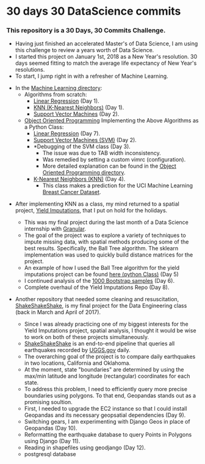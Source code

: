 # 30 days 30 DataScience commits
### This repository is a 30 Days, 30 Commits Challenge. 
- Having just finished an accelerated Master's of Data Science, I am using this challenge to review a years worth of Data Science.
- I started this project on January 1st, 2018 as a New Year's resolution. 30 days seemed fitting to match the average life expectancy of New Year's resolutions.
- To start, I jump right in with a refresher of Machine Learning. 
+ In the [Machine Learning directory](machine_learning/): 
	+ Algorithms from scratch: 
		+ [Linear Regression](machine_learning/lin_reg/) (Day 1).
		+ [KNN (K-Nearest Neighbors)](machine_learning/knn/) (Day 1).
		+ [Support Vector Machines](machine_learning/svm/) (Day 2).
	+ [Object Oriented Programming](machine_learning/oop/) Implementing the Above Algorithms as a Python Class:
        + [Linear Regression](machine_learning/oop/linregclass.py) (Day 7).
		+ [Support Vector Machines (SVM)](machine_learning/oop/svm.py) (Day 2).
        + *Debugging of the SVM class (Day 3).
            + The issue was due to TAB width inconsistency. 
            + Was remedied by setting a custom vimrc (configuration).
            + More detailed explanation can be found in the [Object Oriented Programming directory](machine_learning/oop/).
        + [K-Nearest Neighbors (KNN)](machine_learning/oop/knn.py) (Day 4).
            + This class makes a prediction for the UCI Machine Learning [Breast Cancer Dataset](machine_learning/datasets/citation.txt).

- After implementing KNN as a class, my mind returned to a spatial project, [Yield Imputations](https://github.com/adamszabunio/yield_imputations), that I put on hold for the holidays.
    + This was my final project during the last month of a Data Science internship with [Granular](www.granular.ag).
    + The goal of the project was to explore a variety of techniques to impute missing data, with spatial methods producing some of the best results. Specifically, the Ball Tree algorithm. The sklearn implementation was used to quickly build distance matrices for the project.
    + An example of how I used the Ball Tree algorithm for the yield imputations project can be found [here (python Class)](https://github.com/adamszabunio/yield_imputations/blob/master/spatial_lookup.py) (Day 5) 
    + I continued analysis of the [1000 Bootstrap samples](https://github.com/adamszabunio/yield_imputations/blob/master/bootstrap/) (Day 6).
    + Complete overhaul of the Yield Imputations Repo (Day 8).

- Another repository that needed some cleaning and resuscitation, [ShakeShakeShake](https://github.com/adamszabunio/ShakeShakeShake), is my final project for the Data Engineering class (back in March and April of 2017). 
    + Since I was already practicing one of my biggest interests for the Yield Imputations project, spatial analysis, I thought it would be wise to work on both of these projects simultaneously. 
    + [ShakeShakeShake](https://github.com/adamszabunio/ShakeShakeShake) is an end-to-end pipeline that queries all earthquakes recorded by [UGGS.gov](https://earthquake.usgs.gov) daily. 
    + The overarching goal of the project is to compare daily earthquakes in two locations, California and Oklahoma.
    + At the moment, state "boundaries" are determined by using the max/min latitude and longitude (rectangular) coordinates for each state.
    + To address this problem, I need to efficiently query more precise boundaries using polygons. To that end, Geopandas stands out as a promising soultion. 
    + First, I needed to upgrade the EC2 instance so that I could install Geopandas and its necessary geopsatial dependencies (Day 9).
    + Switching gears, I am experimenting with Django Geos in place of Geopandas (Day 10).
    + Reformatting the earthquake database to query Points in Polygons using Django (Day 11).
    + Reading in shapefiles using geodjango (Day 12).
    + postgresql database
